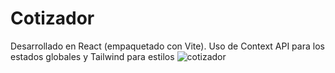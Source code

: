 # Cotizador
Desarrollado en React (empaquetado con Vite). Uso de Context API para los estados globales y Tailwind para estilos
![cotizador](https://user-images.githubusercontent.com/88949000/162266347-c63a5840-68e2-4af5-8c4d-481a99f3e854.png)
